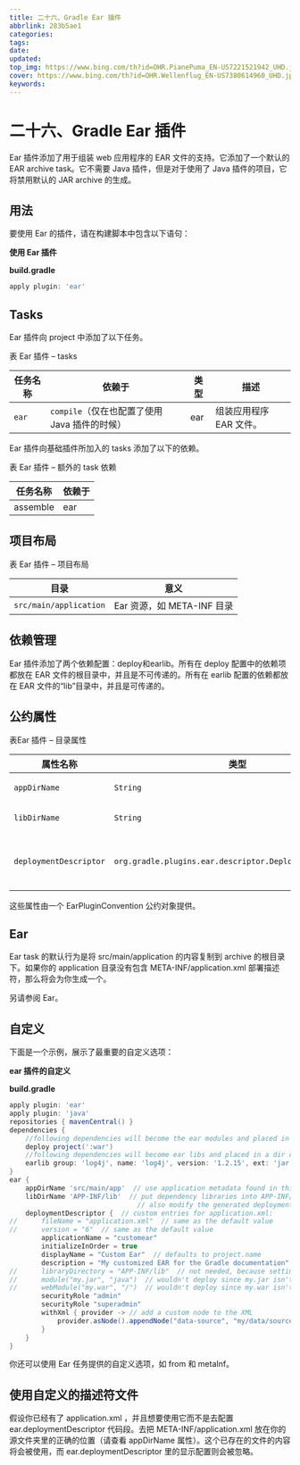 ```yaml
---
title: 二十六、Gradle Ear 插件
abbrlink: 283b5ae1
categories: 
tags: 
date: 
updated: 
top_img: https://www.bing.com/th?id=OHR.PianePuma_EN-US7221521942_UHD.jpg
cover: https://www.bing.com/th?id=OHR.Wellenflug_EN-US7380614960_UHD.jpg
keywords: 
---
```

# 二十六、Gradle Ear 插件

Ear 插件添加了用于组装 web 应用程序的 EAR 文件的支持。它添加了一个默认的 EAR archive task。它不需要 Java 插件，但是对于使用了 Java 插件的项目，它将禁用默认的 JAR archive 的生成。

## 用法

要使用 Ear 的插件，请在构建脚本中包含以下语句：

**使用 Ear 插件**

**build.gradle**

```gradle
apply plugin: 'ear'  
```

## Tasks

Ear 插件向 project 中添加了以下任务。

表 Ear 插件 – tasks

| 任务名称 | 依赖于                                        | 类型 | 描述                    |
| -------- | --------------------------------------------- | ---- | ----------------------- |
| `ear`    | `compile`（仅在也配置了使用 Java 插件的时候） | ear  | 组装应用程序 EAR 文件。 |

Ear 插件向基础插件所加入的 tasks 添加了以下的依赖。

表 Ear 插件 – 额外的 task 依赖

| 任务名称 | 依赖于 |
| -------- | ------ |
| assemble | ear    |

## 项目布局

表 Ear 插件 – 项目布局

| 目录                   | 意义                       |
| ---------------------- | -------------------------- |
| `src/main/application` | Ear 资源，如 META-INF 目录 |

## 依赖管理

Ear 插件添加了两个依赖配置：deploy和earlib。所有在 deploy 配置中的依赖项都放在 EAR 文件的根目录中，并且是不可传递的。所有在 earlib 配置的依赖都放在 EAR 文件的“lib”目录中，并且是可传递的。

## 公约属性

表Ear 插件 – 目录属性

| 属性名称               | 类型                                                     | 默认值                                                  | 描述                                                         |
| ---------------------- | -------------------------------------------------------- | ------------------------------------------------------- | ------------------------------------------------------------ |
| `appDirName`           | `String`                                                 | `src/main/application`                                  | 相对于项目目录的应用程序源目录名称。                         |
| `libDirName`           | `String`                                                 | `into(<s2>'libs'</s2>) {`                               | 生成的 EAR 文件里的 lib 目录名称。                           |
| `deploymentDescriptor` | `org.gradle.plugins.ear.descriptor.DeploymentDescriptor` | 部署描述符，它有一个合理的名为`application.xml`的默认值 | 用于生成部署描述符文件的元数据，例如`ear.deploymentDescriptor`中的显式配置将被忽略。 |

这些属性由一个 EarPluginConvention 公约对象提供。

## Ear

Ear task 的默认行为是将 src/main/application 的内容复制到 archive 的根目录下。如果你的 application 目录没有包含 META-INF/application.xml 部署描述符，那么将会为你生成一个。

另请参阅 Ear。

## 自定义

下面是一个示例，展示了最重要的自定义选项：

**ear 插件的自定义**

**build.gradle**

```gradle
apply plugin: 'ear'
apply plugin: 'java'
repositories { mavenCentral() }
dependencies {
    //following dependencies will become the ear modules and placed in the ear root
    deploy project(':war')
    //following dependencies will become ear libs and placed in a dir configured via libDirName property
    earlib group: 'log4j', name: 'log4j', version: '1.2.15', ext: 'jar'
}
ear {
    appDirName 'src/main/app'  // use application metadata found in this folder
    libDirName 'APP-INF/lib'  // put dependency libraries into APP-INF/lib inside the generated EAR;
                                // also modify the generated deployment descriptor accordingly
    deploymentDescriptor {  // custom entries for application.xml:
//      fileName = "application.xml"  // same as the default value
//      version = "6"  // same as the default value
        applicationName = "customear"
        initializeInOrder = true
        displayName = "Custom Ear"  // defaults to project.name
        description = "My customized EAR for the Gradle documentation"  // defaults to project.description
//      libraryDirectory = "APP-INF/lib"  // not needed, because setting libDirName above did this for us
//      module("my.jar", "java")  // wouldn't deploy since my.jar isn't a deploy dependency
//      webModule("my.war", "/")  // wouldn't deploy since my.war isn't a deploy dependency
        securityRole "admin"
        securityRole "superadmin"
        withXml { provider -> // add a custom node to the XML
            provider.asNode().appendNode("data-source", "my/data/source")
        }
    }
}  
```

你还可以使用 Ear 任务提供的自定义选项，如 from 和 metaInf。

## 使用自定义的描述符文件

假设你已经有了 application.xml ，并且想要使用它而不是去配置 ear.deploymentDescriptor 代码段。去把 META-INF/application.xml 放在你的源文件夹里的正确的位置（请查看 appDirName 属性）。这个已存在的文件的内容将会被使用，而 ear.deploymentDescriptor 里的显示配置则会被忽略。